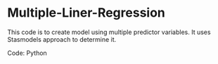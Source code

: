 # Multiple-Liner-Regression
This code is to create model using multiple predictor variables. It uses Stasmodels approach to determine it.

Code: Python
